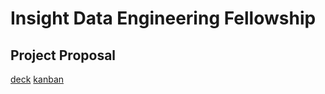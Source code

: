 # Insight Data Engineering Fellowship

## Project Proposal

[deck](https://docs.google.com/presentation/d/1uK3b4Ao3yxKsF9-GCcx_akWJcEAtI2VjG-0nB8l8U2g/edit#slide=id.p)
[kanban](https://trello.com/c/8pUyiHno/129-insight-data-eng-project)
